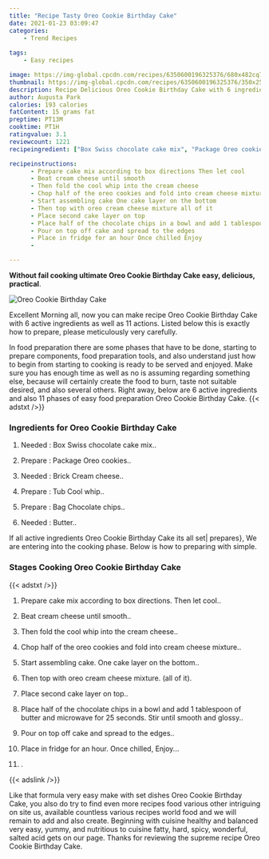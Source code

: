```yaml
---
title: "Recipe Tasty Oreo Cookie Birthday Cake"
date: 2021-01-23 03:09:47
categories:
    - Trend Recipes
    
tags:
    - Easy recipes

image: https://img-global.cpcdn.com/recipes/6350600196325376/680x482cq70/oreo-cookie-birthday-cake-recipe-main-photo.jpg
thumbnail: https://img-global.cpcdn.com/recipes/6350600196325376/350x250cq70/oreo-cookie-birthday-cake-recipe-main-photo.jpg
description: Recipe Delicious Oreo Cookie Birthday Cake with 6 ingredients and 11 stages of easy cooking.
author: Augusta Park
calories: 193 calories
fatContent: 15 grams fat
preptime: PT13M
cooktime: PT1H
ratingvalue: 3.1
reviewcount: 1221
recipeingredient: ["Box Swiss chocolate cake mix", "Package Oreo cookies", "Brick Cream cheese", "Tub Cool whip", "Bag Chocolate chips", "Butter"]

recipeinstructions: 
      - Prepare cake mix according to box directions Then let cool 
      - Beat cream cheese until smooth 
      - Then fold the cool whip into the cream cheese 
      - Chop half of the oreo cookies and fold into cream cheese mixture 
      - Start assembling cake One cake layer on the bottom 
      - Then top with oreo cream cheese mixture all of it 
      - Place second cake layer on top 
      - Place half of the chocolate chips in a bowl and add 1 tablespoon of butter and microwave for 25 seconds Stir until smooth and glossy 
      - Pour on top off cake and spread to the edges 
      - Place in fridge for an hour Once chilled Enjoy 
      - 

---
```




**Without fail cooking ultimate Oreo Cookie Birthday Cake easy, delicious, practical**. 


![Oreo Cookie Birthday Cake](https://img-global.cpcdn.com/recipes/6350600196325376/680x482cq70/oreo-cookie-birthday-cake-recipe-main-photo.jpg "Oreo Cookie Birthday Cake")




Excellent Morning all, now you can make recipe Oreo Cookie Birthday Cake with 6 active ingredients as well as 11 actions. Listed below this is exactly how to prepare, please meticulously very carefully.

In food preparation there are some phases that have to be done, starting to prepare components, food preparation tools, and also understand just how to begin from starting to cooking is ready to be served and enjoyed. Make sure you has enough time as well as no is assuming regarding something else, because will certainly create the food to burn, taste not suitable desired, and also several others. Right away, below are 6 active ingredients and also 11 phases of easy food preparation Oreo Cookie Birthday Cake.
{{< adstxt />}}

### Ingredients for Oreo Cookie Birthday Cake


1. Needed  : Box Swiss chocolate cake mix..

1. Prepare  : Package Oreo cookies..

1. Needed  : Brick Cream cheese..

1. Prepare  : Tub Cool whip..

1. Prepare  : Bag Chocolate chips..

1. Needed  : Butter..



If all active ingredients Oreo Cookie Birthday Cake its all set| prepares}, We are entering into the cooking phase. Below is how to preparing with simple.

### Stages Cooking Oreo Cookie Birthday Cake

{{< adstxt />}}


1. Prepare cake mix according to box directions. Then let cool..



1. Beat cream cheese until smooth..



1. Then fold the cool whip into the cream cheese..



1. Chop half of the oreo cookies and fold into cream cheese mixture..



1. Start assembling cake. One cake layer on the bottom..



1. Then top with oreo cream cheese mixture. (all of it).



1. Place second cake layer on top..



1. Place half of the chocolate chips in a bowl and add 1 tablespoon of butter and microwave for 25 seconds. Stir until smooth and glossy..



1. Pour on top off cake and spread to the edges..



1. Place in fridge for an hour. Once chilled, Enjoy...



1. .





{{< adslink />}}

Like that formula very easy make with set dishes Oreo Cookie Birthday Cake, you also do try to find even more recipes food various other intriguing on site us, available countless various recipes world food and we will remain to add and also create. Beginning with cuisine healthy and balanced very easy, yummy, and nutritious to cuisine fatty, hard, spicy, wonderful, salted acid gets on our page. Thanks for reviewing the supreme recipe Oreo Cookie Birthday Cake.
